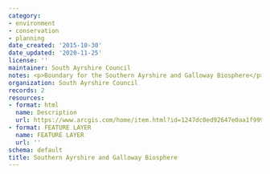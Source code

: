 ```yaml
---
category:
- environment
- conservation
- planning
date_created: '2015-10-30'
date_updated: '2020-11-25'
license: ''
maintainer: South Ayrshire Council
notes: <p>Boundary for the Southern Ayrshire and Galloway Biosphere</p>
organization: South Ayrshire Council
records: 2
resources:
- format: html
  name: Description
  url: https://www.arcgis.com/home/item.html?id=1247dc0ed92647e0aa1f999a3409e0b6
- format: FEATURE LAYER
  name: FEATURE LAYER
  url: ''
schema: default
title: Southern Ayrshire and Galloway Biosphere
---
```

